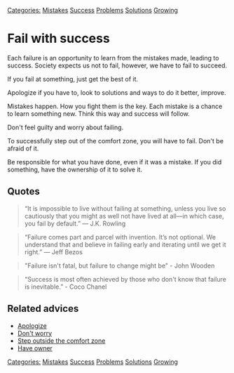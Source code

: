 [Categories:](../Categories/index.md) [Mistakes](../Categories/Mistakes.md) [Success](../Categories/Success.md) [Problems](../Categories/Problems.md) [Solutions](../Categories/Solutions.md) [Growing](../Categories/Growing.md)
# Fail with success

Each failure is an opportunity to learn from the mistakes made, leading to success. Society expects us not to fail, however, we have to fail to succeed.
 
If you fail at something, just get the best of it.
 
Apologize if you have to, look to solutions and ways to do it better, improve.
 
Mistakes happen. How you fight them is the key. Each mistake is a chance to learn something new. Think this way and success will follow.
 
Don't feel guilty and worry about failing.
 
To successfully step out of the comfort zone, you will have to fail. Don't be afraid of it.
 
Be responsible for what you have done, even if it was a mistake. If you did something, have the ownership of it to solve it.

## Quotes

> “It is impossible to live without failing at something, unless you live so cautiously that you might as well not have lived at all—in which case, you fail by default.” ― J.K. Rowling

> “Failure comes part and parcel with invention. It’s not optional. We understand that and believe in failing early and iterating until we get it right.” ― Jeff Bezos

> "Failure isn't fatal, but failure to change might be" - John Wooden

> “Success is most often achieved by those who don't know that failure is inevitable.” - Coco Chanel

## Related advices

- [Apologize](../Apologize/index.md)
- [Don't worry](../Don't%20worry/index.md)
- [Step outside the comfort zone](../Step%20outside%20the%20comfort%20zone/index.md)
- [Have owner](../Have%20ownership%20of%20what%20you%20do/index.md)

[Categories:](../Categories/index.md) [Mistakes](../Categories/Mistakes.md) [Success](../Categories/Success.md) [Problems](../Categories/Problems.md) [Solutions](../Categories/Solutions.md) [Growing](../Categories/Growing.md)